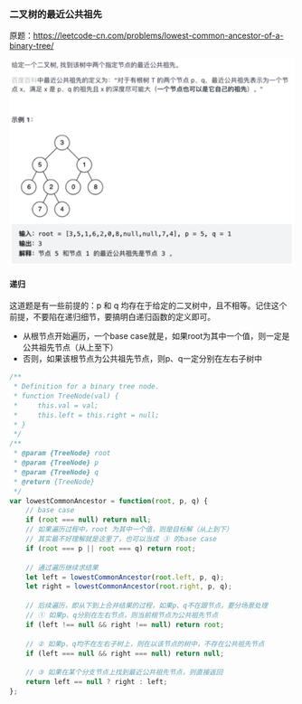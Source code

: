### 二叉树的最近公共祖先

原题：https://leetcode-cn.com/problems/lowest-common-ancestor-of-a-binary-tree/

![lowest-common-ancestor](./../../../../assets/data-structrue/binary-tree/lowest-common-ancestor.png)

#### 递归

这道题是有一些前提的：p 和 q 均存在于给定的二叉树中，且不相等。记住这个前提，不要陷在递归细节，要搞明白递归函数的定义即可。

- 从根节点开始遍历，一个base case就是，如果root为其中一个值，则一定是公共祖先节点（从上至下）
- 否则，如果该根节点为公共祖先节点，则p、q一定分别在左右子树中


```js
/**
 * Definition for a binary tree node.
 * function TreeNode(val) {
 *     this.val = val;
 *     this.left = this.right = null;
 * }
 */
/**
 * @param {TreeNode} root
 * @param {TreeNode} p
 * @param {TreeNode} q
 * @return {TreeNode}
 */
var lowestCommonAncestor = function(root, p, q) {
    // base case
    if (root === null) return null;
    // 如果遍历过程中，root 为其中一个值，则是目标解（从上到下）
    // 其实最不好理解就是这里了，也可以当成 ③ 的base case
    if (root === p || root === q) return root;  

    // 通过遍历继续求结果
    let left = lowestCommonAncestor(root.left, p, q);
    let right = lowestCommonAncestor(root.right, p, q);

    // 后续遍历，即从下到上合并结果的过程，如果p、q不在跟节点，要分场景处理
    // ① 如果p、q分别在左右节点，则当前根节点为公共祖先节点
    if (left !== null && right !== null) return root;

    // ② 如果p、q均不在左右子树上，则在以该节点的树中，不存在公共祖先节点
    if (left === null && right === null) return null;

    // ③ 如果在某个分支节点上找到最近公共祖先节点，则直接返回
    return left == null ? right : left;
};
```